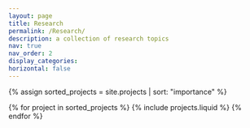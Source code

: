 ```yaml
---
layout: page
title: Research
permalink: /Research/
description: a collection of research topics
nav: true
nav_order: 2
display_categories: 
horizontal: false
---
```


<!-- pages/projects.md -->
<div class="projects">

<!-- Display projects without categories -->
{% assign sorted_projects = site.projects | sort: "importance" %}

  <!-- Generate cards for each project -->
  <div class="grid" >
    {% for project in sorted_projects %}
      {% include projects.liquid %}
    {% endfor %}
  </div>
</div>
